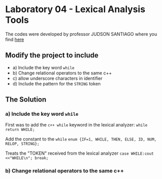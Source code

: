 # Laboratory 04 - Lexical Analysis Tools

The codes were developed by professor JUDSON SANTIAGO where you find [here](https://github.com/JudsonSS/Compiladores/tree/master/Labs/Lab11)

## Modify the project to include
- a) Include the key word ```while```
- b) Change relational operators to the same c++
- c) allow underscore characters in identifier
- d) Include the pattern for the ```STRING``` token

## The Solution

### a) Include the key word ```while```

First was to add the ```c++ while``` keyword in the lexical analyzer: ```while       return WHILE; ```

Add the constant to the ```while``` ```enum {IF=1, WHILE, THEN, ELSE, ID, NUM, RELOP, STRING}; ```

Treats the "TOKEN" received from the lexical analyzer ```case WHILE:cout <<"WHILE\n"; break;```

### b) Change relational operators to the same c++
